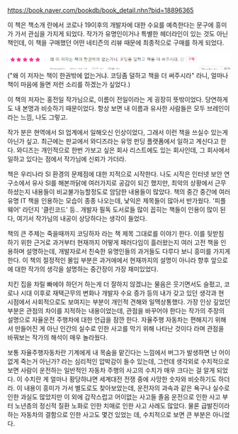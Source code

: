 https://book.naver.com/bookdb/book_detail.nhn?bid=18896365

이 책은 책소개 란에서 코로나 19이후의 개발자에 대한 수요를 예측한다는 문구에 흥미가 가서 관심을 가지게 되었다. 작가가 유명인이거나 특별한 헤더라인이 있는 것도 아닌 책인데, 이 책을 구매했던 어떤 네티즌의 리뷰 때문에 최종적으로 구매를 하게 되었다.

 ![](images/bde8aef9.png)
 ("왜 이 저자는 책이 한권밖에 없는거냐. 코딩좀 덜하고 책을 더 써주시라" 라니, 얼마나 책이 마음에 들면 저런 소리를 하겠는가 싶었다.)
 
 이 책의 저자는 홍전일 작가님으로, 이름이 전일이라는 게 굉장히 뜻밖이었다. 당연하게도 내 본명과 비슷하기 때문이었다. 항상 보면 내 이름과 유사한 사람들은 모두 브레인이라는 느낌, 나도 그렇고. 
 
 작가 분은 현역에서 SI 업계에서 일해오신 인상이었다, 그래서 이런 책을 쓰실수 있는게 아닌가 싶고. 최근에는 판교에서 와디즈라는 유멍 펀딩 플랫폼에서 일하고 계신다고 한다. 와디즈는 개인적으로 한번 가보고 싶은 회사 리스트에도 있는 회사인데, 그 회사에서 일하고 있다는 점에서 작가님에 신뢰가 가더라.
 
 책은 우리나라 SI 환경의 문제점에 대한 지적으로 시작한다. 나도 시작은 인터넷 보안 연구소에서 유사 SI를 해본까닭에 여러가지로 공감이 되긴 했지만, 최악의 상황에서 근무하셨는지 내용들이 비교불가능할정도로 암담한 내용들이 많았다. 책의 중간 중간에 여러 유명 IT 책을 인용하는 모습이 종종 나오는데, 낯익은 제목들이 많아서 반가웠다. '피플웨어' 라던지 '클린코드' 등.. 개발자 필독 도서로들 많이 꼽히는 책들이 인용이 많이 된다, 여기서 작가님의 내공이 상당하다는 생각이 들었다.
 
책의 큰 주제는 죽을때까지 코딩하자 라는 책 제목 그대로를 이야기 한다. 이를 뒷받침 하기 위한 근거로 과거부터 현재까지 어떻게 패러다임이 흘러왔는지 여러 고전 책을 인용하며 설명하는데, 개발자로서 친숙한 유명인들의 과거들도 다루다 보니 흥미를 가지게 한다. 이 책의 절정적인 몰입 부분은 과거에에서 현재까지의 설명이 아니라 향후 앞으로에 대한 작가의 생각을 설명하는 중간장이 가장 재미있었다.

치킨 집을 차릴 빠에야 하던거 하는게 더 잘하지 않겠냐는 물음은 웃기면서도 슬펐고, 코로나 시대 이후로 재택근무의 변화나 개발자 수요 증가 등의 내가 갖고 있던 생각과 현 시점에서 사회적으로도 보여지는 부분이 개인적 견해와 일맥상통했다. 가장 인상 깊었던 부분은 관점의 차이를 지적하는 내용이었는데, 관점을 바꾸어야 한다는 작가의 주장의 설명으로 자율운전 주행차에 대한 언급을 잠깐 한다. 자율주행 자동차는 편해지기 위해서 만들어진 게 아닌 인간의 실수로 인한 사고를 막기 위해 나타난 것이다 라며 관점을 바꿔보는 작가의 해석이 매우 놀라웠다. 

보통 자율주행자동차란 기계에게 내 목숨을 맡긴다는 느낌에서 버그가 발생하면 난 어이없게 죽는거 아닌가? 라는 심리적인 압박감이 들수 있는데, 그런데 생각외로 수치적으로 보면 사람이 운전하는 일반적인 자동차 주행의 사고의 수치가 매우 크다는 걸 알게 되었다. 이 수치란 게 얼마나 황당하냐면 세계대전 전쟁 중에 사망한 숫자와 비슷하기도 하더라. 이 내용이 흥미가 가서 별도로도 찾아보았는데, 운전자의 과속과 같은 욕구나 실수로 인한 과실도 많았지만 이 외에 갑작스럽고 어이없는 사고들 졸음 운전으로 인한 사고 부터 노년층의 정신적 질환 노화로 인한 치매로 인한 사고 사례도 많았다. 물론 급발진이라 하는 자동차의 결함으로 인한 사고도 몇건 있었는 데, 수치적으로 보면 큰 부분은 아니었다.
